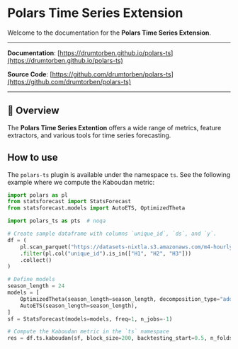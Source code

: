 # Polars Time Series Extension

Welcome to the documentation for the **Polars Time Series Extension**.

---

**Documentation**: [https://drumtorben.github.io/polars-ts](https://drumtorben.github.io/polars-ts)

**Source Code**: [https://github.com/drumtorben/polars-ts](https://github.com/drumtorben/polars-ts)

---

## 📖 Overview

The **Polars Time Series Extention** offers a wide range of metrics, feature extractors, and various tools for time series forecasting.

## How to use

The `polars-ts` plugin is available under the namespace `ts`.
See the following example where we compute the Kaboudan metric:

```python
import polars as pl
from statsforecast import StatsForecast
from statsforecast.models import AutoETS, OptimizedTheta

import polars_ts as pts  # noqa

# Create sample dataframe with columns `unique_id`, `ds`, and `y`.
df = (
    pl.scan_parquet("https://datasets-nixtla.s3.amazonaws.com/m4-hourly.parquet")
    .filter(pl.col("unique_id").is_in(["H1", "H2", "H3"]))
    .collect()
)

# Define models
season_length = 24
models = [
    OptimizedTheta(season_length=season_length, decomposition_type="additive"),
    AutoETS(season_length=season_length),
]
sf = StatsForecast(models=models, freq=1, n_jobs=-1)

# Compute the Kaboudan metric in the `ts` namespace
res = df.ts.kaboudan(sf, block_size=200, backtesting_start=0.5, n_folds=10)
```